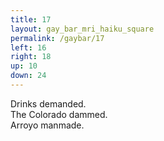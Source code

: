 ```yaml
---
title: 17
layout: gay_bar_mri_haiku_square
permalink: /gaybar/17
left: 16
right: 18
up: 10
down: 24
---
```

Drinks demanded.  
The Colorado dammed.  
Arroyo manmade.
